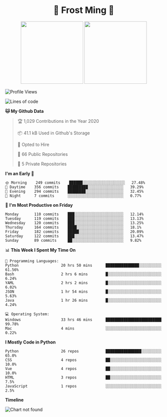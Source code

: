 <h1 align="center">🦄 Frost Ming 🐍</h1>

<p align="center">
  <img height="200" src="https://github-readme-stats.vercel.app/api?username=frostming&show_icons=true&theme=dracula&include_all_commits=true" />
  <img height="200" src="https://github-readme-stats.vercel.app/api/top-langs/?username=frostming&theme=dracula&show_icons=true" />
</p>

<!--START_SECTION:waka-->
![Profile Views](http://img.shields.io/badge/Profile%20Views-8-blue)

![Lines of code](https://img.shields.io/badge/From%20Hello%20World%20I%27ve%20Written-11.8%20million%20lines%20of%20code-blue)

**🐱 My Github Data** 

> 🏆 1,029 Contributions in the Year 2020
 > 
> 📦 41.1 kB Used in Github's Storage 
 > 
> 💼 Opted to Hire
 > 
> 📜 66 Public Repositories
 > 
> 🔑 5 Private Repositories 

**I'm an Early 🐤** 

```text
🌞 Morning    249 commits    ██████░░░░░░░░░░░░░░░░░░░   27.48% 
🌆 Daytime    356 commits    █████████░░░░░░░░░░░░░░░░   39.29% 
🌃 Evening    294 commits    ████████░░░░░░░░░░░░░░░░░   32.45% 
🌙 Night      7 commits      ░░░░░░░░░░░░░░░░░░░░░░░░░   0.77%

```
📅 **I'm Most Productive on Friday** 

```text
Monday       110 commits    ███░░░░░░░░░░░░░░░░░░░░░░   12.14% 
Tuesday      119 commits    ███░░░░░░░░░░░░░░░░░░░░░░   13.13% 
Wednesday    120 commits    ███░░░░░░░░░░░░░░░░░░░░░░   13.25% 
Thursday     164 commits    ████░░░░░░░░░░░░░░░░░░░░░   18.1% 
Friday       182 commits    █████░░░░░░░░░░░░░░░░░░░░   20.09% 
Saturday     122 commits    ███░░░░░░░░░░░░░░░░░░░░░░   13.47% 
Sunday       89 commits     ██░░░░░░░░░░░░░░░░░░░░░░░   9.82%

```


📊 **This Week I Spent My Time On** 

```text
💬 Programming Languages: 
Python                   20 hrs 50 mins      ███████████████░░░░░░░░░░   61.56% 
Bash                     2 hrs 6 mins        █░░░░░░░░░░░░░░░░░░░░░░░░   6.24% 
YAML                     2 hrs 2 mins        █░░░░░░░░░░░░░░░░░░░░░░░░   6.02% 
JSON                     1 hr 54 mins        █░░░░░░░░░░░░░░░░░░░░░░░░   5.63% 
Java                     1 hr 26 mins        █░░░░░░░░░░░░░░░░░░░░░░░░   4.24%

💻 Operating System: 
Windows                  33 hrs 46 mins      █████████████████████████   99.78% 
Mac                      4 mins              ░░░░░░░░░░░░░░░░░░░░░░░░░   0.22%

```

**I Mostly Code in Python** 

```text
Python                   26 repos            ████████████████░░░░░░░░░   65.0% 
CSS                      4 repos             ██░░░░░░░░░░░░░░░░░░░░░░░   10.0% 
Vue                      4 repos             ██░░░░░░░░░░░░░░░░░░░░░░░   10.0% 
HTML                     3 repos             ██░░░░░░░░░░░░░░░░░░░░░░░   7.5% 
JavaScript               1 repos             ░░░░░░░░░░░░░░░░░░░░░░░░░   2.5%

```


**Timeline**

![Chart not found](https://github.com/frostming/frostming/blob/master/charts/bar_graph.png) 


<!--END_SECTION:waka-->
